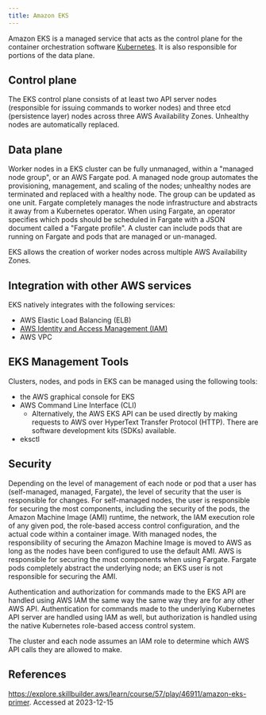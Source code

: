```yaml
---
title: Amazon EKS
---
```

Amazon EKS is a managed service that acts as the control plane for the container orchestration software [Kubernetes](/kubernetes.html). It is also responsible for portions of the data plane.

## Control plane

The EKS control plane consists of at least two API server nodes (responsible for issuing commands to worker nodes) and three etcd (persistence layer) nodes across three AWS Availability Zones. Unhealthy nodes are automatically replaced.

## Data plane

Worker nodes in a EKS cluster can be fully unmanaged, within a "managed node group", or an AWS Fargate pod. A managed node group automates the provisioning, management, and scaling of the nodes; unhealthy nodes are terminated and replaced with a healthy node. The group can be updated as one unit. Fargate completely manages the node infrastructure and abstracts it away from a Kubernetes operator. When using Fargate, an operator specifies which pods should be scheduled in Fargate with a JSON document called a "Fargate profile". A cluster can include pods that are running on Fargate and pods that are managed or un-managed.

EKS allows the creation of worker nodes across multiple AWS Availability Zones.

## Integration with other AWS services

EKS natively integrates with the following services:

- AWS Elastic Load Balancing (ELB)
- [AWS Identity and Access Management (IAM)](/aws/iam.html)
- AWS VPC

## EKS Management Tools

Clusters, nodes, and pods in EKS can be managed using the following tools:

- the AWS graphical console for EKS
- AWS Command Line Interface (CLI)
  - Alternatively, the AWS EKS API can be used directly by making requests to AWS over HyperText Transfer Protocol (HTTP). There are software development kits (SDKs) available.
- eksctl

## Security

Depending on the level of management of each node or pod that a user has (self-managed, managed, Fargate), the level of security that the user is responsible for changes. For self-managed nodes, the user is responsible for securing the most components, including the security of the pods, the Amazon Machine Image (AMI) runtime, the network, the IAM execution role of any given pod, the role-based access control configuration, and the actual code within a container image. With managed nodes, the responsibility of securing the Amazon Machine Image is moved to AWS as long as the nodes have been configured to use the default AMI. AWS is responsible for securing the most components when using Fargate. Fargate pods completely abstract the underlying node; an EKS user is not responsible for securing the AMI.

Authentication and authorization for commands made to the EKS API are handled using AWS IAM the same way the same way they are for any other AWS API. Authentication for commands made to the underlying Kubernetes API server are handled using IAM as well, but authorization is handled using the native Kubernetes role-based access control system.

The cluster and each node assumes an IAM role to determine which AWS API calls they are allowed to make.

## References

<https://explore.skillbuilder.aws/learn/course/57/play/46911/amazon-eks-primer>.  Accessed at 2023-12-15
